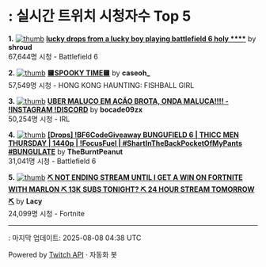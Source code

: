 # : 실시간 트위치 시청자수 Top 5

**1.** [![thumb](https://static-cdn.jtvnw.net/previews-ttv/live_user_shroud-320x180.jpg)](https://twitch.tv/shroud)
**[lucky drops from a lucky boy playing battlefield 6 holy ****](https://twitch.tv/shroud)** by **shroud**<br>67,644명 시청  - Battlefield 6

**2.** [![thumb](https://static-cdn.jtvnw.net/previews-ttv/live_user_caseoh_-320x180.jpg)](https://twitch.tv/caseoh_)
**[🟨SPOOKY TIME🟨](https://twitch.tv/caseoh_)** by **caseoh_**<br>57,549명 시청  - HONG KONG HAUNTING: FISHBALL GIRL

**3.** [![thumb](https://static-cdn.jtvnw.net/previews-ttv/live_user_bocade09zx-320x180.jpg)](https://twitch.tv/bocade09zx)
**[UBER MALUCO EM ACÃO BROTA, ONDA MALUCA!!!! - !INSTAGRAM !DISCORD](https://twitch.tv/bocade09zx)** by **bocade09zx**<br>50,254명 시청  - IRL

**4.** [![thumb](https://static-cdn.jtvnw.net/previews-ttv/live_user_theburntpeanut-320x180.jpg)](https://twitch.tv/TheBurntPeanut)
**[[Drops] !BF6CodeGiveaway BUNGUFIELD 6 | THICC MEN THURSDAY | 1440p | !FocusFuel | #ShartInTheBackPocketOfMyPants #BUNGULATE](https://twitch.tv/TheBurntPeanut)** by **TheBurntPeanut**<br>31,041명 시청  - Battlefield 6

**5.** [![thumb](https://static-cdn.jtvnw.net/previews-ttv/live_user_lacy-320x180.jpg)](https://twitch.tv/Lacy)
**[⛏️ NOT ENDING STREAM UNTIL I GET A WIN ON FORTNITE WITH MARLON ⛏️ 13K SUBS TONIGHT? ⛏️ 24 HOUR STREAM TOMORROW ⛏️](https://twitch.tv/Lacy)** by **Lacy**<br>24,099명 시청  - Fortnite


---
: 마지막 업데이트: 2025-08-08 04:38 UTC

Powered by [Twitch API](https://dev.twitch.tv/docs/api/reference) · 자동화 봇